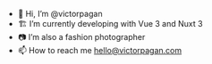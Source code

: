 - 👋 Hi, I’m @victorpagan
- 🏗 I’m currently developing with Vue 3 and Nuxt 3
- 📷 I’m also a fashion photographer
- 📫 How to reach me hello@victorpagan.com

<!---
victorpagan/victorpagan is a ✨ special ✨ repository because its `README.md` (this file) appears on your GitHub profile.
You can click the Preview link to take a look at your changes.
--->
